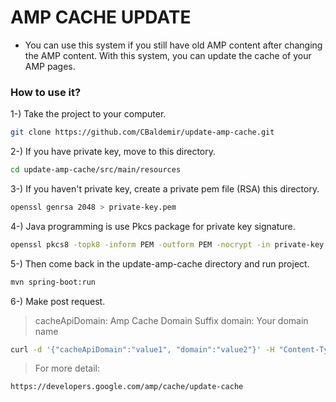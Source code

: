 # AMP CACHE UPDATE

  - You can use this system if you still have old AMP content after changing the AMP content. With this system, you can update the cache of your AMP pages.


### How to use it?
  1-) Take the project to your computer.
 ```sh  
 git clone https://github.com/CBaldemir/update-amp-cache.git
 ```
 2-) If you have private key, move to this directory.
  ```sh  
 cd update-amp-cache/src/main/resources
 ```
 3-) If you haven't private key, create a private pem file (RSA) this directory.
  ```sh  
 openssl genrsa 2048 > private-key.pem
 ```
 4-) Java programming is use Pkcs package for private key  signature.
 ```sh  
 openssl pkcs8 -topk8 -inform PEM -outform PEM -nocrypt -in private-key.pem -out pkcs8-key.pem
```
5-) Then come back in the update-amp-cache directory and run project.
 ```sh  
 mvn spring-boot:run
```
6-) Make post request.
> cacheApiDomain: Amp Cache Domain Suffix 
> domain: Your domain name
 ```sh  
 curl -d '{"cacheApiDomain":"value1", "domain":"value2"}' -H "Content-Type: application/json" -X POST http://localhost:8080/update-cache
```
> For more detail:
```sh 
https://developers.google.com/amp/cache/update-cache
```